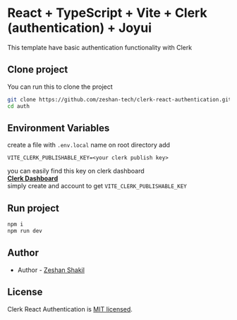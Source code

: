 # React + TypeScript + Vite + Clerk (authentication) + Joyui

This template have basic authentication functionality with Clerk

## Clone project

You can run this to clone the project

```bash
git clone https://github.com/zeshan-tech/clerk-react-authentication.git auth
cd auth
```

## Environment Variables

create a file with `.env.local` name on root directory
add

```dotenv
VITE_CLERK_PUBLISHABLE_KEY=<your clerk publish key>
```

you can easily find this key on clerk dashboard
<br>
<b>[Clerk Dashboard](https://clerk.com/)</b>
<br>
simply create and account to get `VITE_CLERK_PUBLISHABLE_KEY`

## Run project

```bash
npm i
npm run dev
```

## Author

- Author - [Zeshan Shakil](https://zeshantech.netlify.app)

## License

Clerk React Authentication is [MIT licensed](LICENSE).
